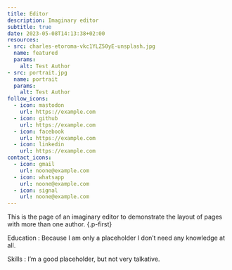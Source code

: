 ```yaml
---
title: Editor
description: Imaginary editor
subtitle: true
date: 2023-05-08T14:13:38+02:00
resources:
- src: charles-etoroma-vkc1YLZ50yE-unsplash.jpg
  name: featured
  params:
    alt: Test Author
- src: portrait.jpg
  name: portrait
  params:
    alt: Test Author
follow_icons:
  - icon: mastodon
    url: https://example.com
  - icon: github
    url: https://example.com
  - icon: facebook
    url: https://example.com
  - icon: linkedin
    url: https://example.com
contact_icons:
  - icon: gmail
    url: noone@example.com
  - icon: whatsapp
    url: noone@example.com
  - icon: signal
    url: noone@example.com
---
```


This is the page of an imaginary editor to demonstrate the layout of pages with more than one author.
{.p-first}
<!--more-->

Education
: Because I am only a placeholder I don’t need any knowledge at all.

Skills
: I’m a good placeholder, but not very talkative.